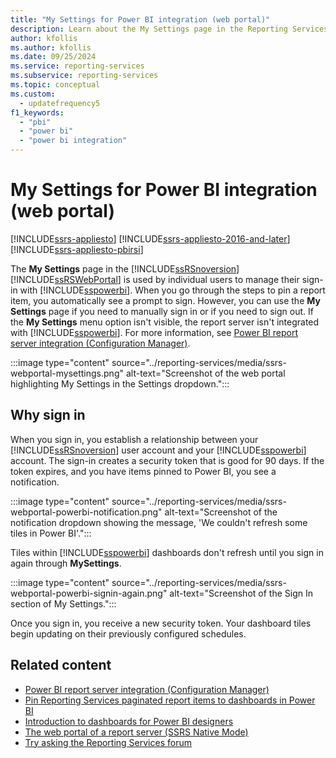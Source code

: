 ```yaml
---
title: "My Settings for Power BI integration (web portal)"
description: Learn about the My Settings page in the Reporting Services web portal and how individual users can manage their sign-in with Power BI.
author: kfollis
ms.author: kfollis
ms.date: 09/25/2024
ms.service: reporting-services
ms.subservice: reporting-services
ms.topic: conceptual
ms.custom:
  - updatefrequency5
f1_keywords:
  - "pbi"
  - "power bi"
  - "power bi integration"
---
```


# My Settings for Power BI integration (web portal)

[!INCLUDE[ssrs-appliesto](../includes/ssrs-appliesto.md)] [!INCLUDE[ssrs-appliesto-2016-and-later](../includes/ssrs-appliesto-2016-and-later.md)] [!INCLUDE[ssrs-appliesto-pbirsi](../includes/ssrs-appliesto-pbirs.md)]

The **My Settings** page in the [!INCLUDE[ssRSnoversion](../includes/ssrsnoversion-md.md)] [!INCLUDE[ssRSWebPortal](../includes/ssrswebportal.md)] is used by individual users to manage their sign-in with [!INCLUDE[sspowerbi](../includes/sspowerbi-md.md)]. When you go through the steps to pin a report item, you automatically see a prompt to sign.  However,  you can use the **My Settings** page if you need to manually sign in or if you need to sign out.  If the **My Settings** menu option isn't visible, the report server isn't integrated with [!INCLUDE[sspowerbi](../includes/sspowerbi-md.md)].  For more information, see [Power BI report server integration &#40;Configuration Manager&#41;](../reporting-services/install-windows/power-bi-report-server-integration-configuration-manager.md).  

:::image type="content" source="../reporting-services/media/ssrs-webportal-mysettings.png" alt-text="Screenshot of the web portal highlighting My Settings in the Settings dropdown.":::
  
## Why sign in

 When you sign in, you establish a relationship between your [!INCLUDE[ssRSnoversion](../includes/ssrsnoversion-md.md)] user account and  your [!INCLUDE[sspowerbi](../includes/sspowerbi-md.md)] account. The sign-in creates a security token that is good for 90 days. If the token expires, and you have items pinned to Power BI, you see a notification.  

:::image type="content" source="../reporting-services/media/ssrs-webportal-powerbi-notification.png" alt-text="Screenshot of the notification dropdown showing the message, 'We couldn't refresh some tiles in Power BI'.":::
   
Tiles within [!INCLUDE[sspowerbi](../includes/sspowerbi-md.md)] dashboards don't refresh until you sign in again through **MySettings**.  

:::image type="content" source="../reporting-services/media/ssrs-webportal-powerbi-signin-again.png" alt-text="Screenshot of the Sign In section of My Settings.":::
  
Once you sign in, you receive a new security token. Your dashboard tiles begin updating on their previously configured schedules.  

## Related content

- [Power BI report server integration (Configuration Manager)](../reporting-services/install-windows/power-bi-report-server-integration-configuration-manager.md)
- [Pin Reporting Services paginated report items to dashboards in Power BI](../reporting-services/pin-reporting-services-items-to-power-bi-dashboards.md)
- [Introduction to dashboards for Power BI designers](https://powerbi.microsoft.com/documentation/powerbi-service-dashboards/)
- [The web portal of a report server (SSRS Native Mode)](../reporting-services/web-portal-ssrs-native-mode.md)
- [Try asking the Reporting Services forum](/answers/search.html?c=&f=&includeChildren=&q=ssrs+OR+reporting+services&redirect=search%2fsearch&sort=relevance&type=question+OR+idea+OR+kbentry+OR+answer+OR+topic+OR+user)
